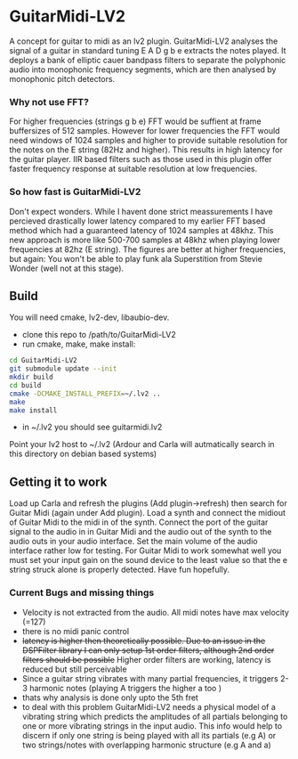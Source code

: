 # GuitarMidi-LV2
A concept for guitar to midi as an lv2 plugin. GuitarMidi-LV2 analyses the signal of a guitar in standard tuning E A D g b e extracts the notes played.
It deploys a bank of elliptic cauer bandpass filters to separate the polyphonic audio into monophonic frequency segments, which are then analysed by monophonic pitch detectors.
### Why not use FFT?
For higher frequencies (strings g b e) FFT would be suffient at frame buffersizes of 512 samples. However for lower frequencies the FFT would need windows of 1024 samples and higher to provide suitable resolution for the notes on the E string (82Hz and higher). This results in high latency for the guitar player.
IIR based filters such as those used in this plugin offer faster frequency response at suitable resolution at low frequencies.

### So how fast is GuitarMidi-LV2
Don't expect wonders. While I havent done strict meassurements I have percieved drastically lower latency compared to my earlier FFT based method which had a guaranteed latency of 1024 samples at 48khz. This new approach is more like 500-700 samples at 48khz when playing lower frequencies at 82hz (E string). The figures are better at higher frequencies, but again: You won't be able to play funk ala Superstition from Stevie Wonder (well not at this stage).

## Build
You will need cmake, lv2-dev, libaubio-dev.
* clone this repo to /path/to/GuitarMidi-LV2
* run cmake, make, make install:
```bash
cd GuitarMidi-LV2
git submodule update --init
mkdir build
cd build
cmake -DCMAKE_INSTALL_PREFIX=~/.lv2 ..
make
make install
```
* in ~/.lv2 you should see guitarmidi.lv2

Point your lv2 host to ~/.lv2 (Ardour and Carla will autmatically search in this directory on debian based systems)

## Getting it to work
Load up Carla  and refresh the plugins (Add plugin->refresh) then search for Guitar Midi (again under Add plugin).
Load a synth and connect the midiout of Guitar Midi to the midi in of the synth. Connect the port of the guitar signal to the audio in in Guitar Midi and 
the audio out of the synth to the audio outs in your audio interface.
Set the main volume of the audio interface rather low for testing.
For Guitar Midi to work somewhat well you must set your input gain on the sound device to the least value so that the e string struck alone is properly detected.
Have fun hopefully.

### Current Bugs and missing things
* Velocity is not extracted from the audio. All midi notes have max velocity (=127)
* there is no midi panic control
* ~~latency is higher then theoretically possible. Due to an issue in the DSPFilter library I can only setup 1st order filters, although 2nd order filters
    should be possible~~ Higher order filters are working, latency is reduced but still perceivable
* Since a guitar string vibrates with many partial frequencies, it triggers 2-3 harmonic notes (playing A triggers the higher a too )
* thats why analysis is done only upto the 5th fret
* to deal with this problem GuitarMidi-LV2 needs a physical model of a vibrating string which predicts the amplitudes of 
    all partials belonging to one or more vibrating strings in the input audio. This info would help to discern if only one string
    is being played with all its partials (e.g A) or two strings/notes with overlapping harmonic structure (e.g A and a)

